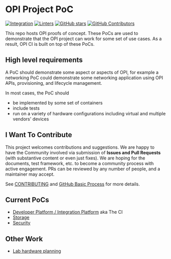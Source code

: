 # OPI Project PoC

[![Integration](https://github.com/opiproject/opi-poc/actions/workflows/poc-integration.yml/badge.svg)](https://github.com/opiproject/opi-poc/actions/workflows/poc-integration.yml)
[![Linters](https://github.com/opiproject/opi-poc/actions/workflows/linters.yml/badge.svg)](https://github.com/opiproject/opi-poc/actions/workflows/linters.yml)
[![GitHub stars](https://img.shields.io/github/stars/opiproject/opi-poc.svg?style=flat-square&label=github%20stars)](https://github.com/opiproject/opi-poc)
[![GitHub Contributors](https://img.shields.io/github/contributors/opiproject/opi-poc.svg?style=flat-square)](https://github.com/opiproject/opi-poc/graphs/contributors)

This repo hosts OPI proofs of concept.  These PoCs are used to demonstrate that
the OPI project can work for some set of use cases.  As a result, OPI CI is
built on top of these PoCs.

## High level requirements

A PoC should demonstrate some aspect or aspects of OPI, for example a networking
PoC could demonstrate some networking application using OPI APIs, provisioning,
and lifecycle management.

In most cases, the PoC should

* be implemented by some set of containers
* include tests
* run on a variety of hardware configurations including virtual and multiple
  vendors' devices

## I Want To Contribute

This project welcomes contributions and suggestions.  We are happy to have the
Community involved via submission of **Issues and Pull Requests** (with
substantive content  or even just fixes). We are hoping for the documents,
test framework, etc. to become a community process with active engagement.
PRs can be reviewed by any number of people, and a maintainer may accept.

See [CONTRIBUTING](https://github.com/opiproject/opi/blob/main/CONTRIBUTING.md)
and [GitHub Basic Process](https://github.com/opiproject/opi/blob/main/doc-github-rules.md)
for more details.

## Current PoCs

* [Developer Platform / Integration Platform](integration/README.md) aka The CI
* [Storage](storage/README.md)
* [Security](security/README.md)

## Other Work

* [Lab hardware planning](lab/lab_requirement.md)
